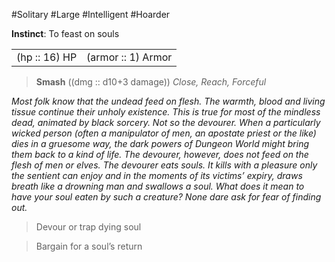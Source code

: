 #Solitary #Large #Intelligent #Hoarder

**Instinct**: To feast on souls

|       |         |
| ----- | ------- |
| (hp :: 16) HP | (armor :: 1) Armor |

> **Smash** ((dmg :: d10+3 damage))
> *Close, Reach, Forceful*

*Most folk know that the undead feed on flesh. The warmth, blood and living tissue continue their unholy existence. This is true for most of the mindless dead, animated by black sorcery. Not so the devourer. When a particularly wicked person (often a manipulator of men, an apostate priest or the like) dies in a gruesome way, the dark powers of Dungeon World might bring them back to a kind of life. The devourer, however, does not feed on the flesh of men or elves. The devourer eats souls. It kills with a pleasure only the sentient can enjoy and in the moments of its victims’ expiry, draws breath like a drowning man and swallows a soul. What does it mean to have your soul eaten by such a creature? None dare ask for fear of finding out.*

>Devour or trap dying soul

>Bargain for a soul’s return